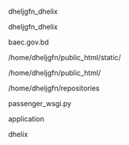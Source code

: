 dheljgfn_dhelix

dheljgfn_dhelix

baec.gov.bd

/home/dheljgfn/public_html/static/

/home/dheljgfn/public_html/


/home/dheljgfn/repositories

passenger_wsgi.py

application

dhelix
